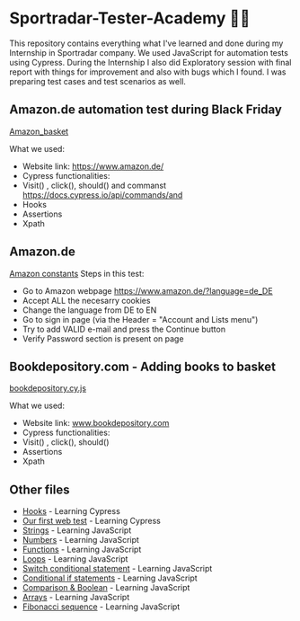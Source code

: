 # Sportradar-Tester-Academy 👨‍💻 

This repository contains everything what I've learned and done during my Internship in Sportradar company. 
We used JavaScript for automation tests using Cypress.
During the Internship I also did Exploratory session with final report with things for improvement and also with bugs which I found.
I was preparing test cases and test scenarios as well.

## Amazon.de automation test during Black Friday 

[Amazon_basket](https://github.com/Nieoczywiste-historie/Sportradar-Tester-Academy/blob/main/amazon_basket.cy.js)

What we used:
 *  Website link: https://www.amazon.de/
 *  Cypress functionalities:
 *  Visit() , click(), should() and commanst https://docs.cypress.io/api/commands/and
 *  Hooks
 *  Assertions
 *  Xpath
## Amazon.de 
[Amazon constants](https://github.com/Nieoczywiste-historie/Sportradar-Tester-Academy/blob/main/amazon%20constants.cy.js)
Steps in this test:
   *  Go to Amazon webpage https://www.amazon.de/?language=de_DE
   *  Accept ALL the necesarry cookies
   *  Change the language from DE to EN
   *  Go to sign in page (via the Header = "Account and Lists menu")
   *  Try to add VALID e-mail and press the Continue button
   *  Verify Password section is present on page

## Bookdepository.com - Adding books to basket
[bookdepository.cy.js](https://github.com/Nieoczywiste-historie/Sportradar-Tester-Academy/blob/main/bookdepository.cy.js)

What we used:
 *  Website link: www.bookdepository.com
 *  Cypress functionalities:
 *  Visit() , click(), should()
 *  Assertions
 *  Xpath 

## Other files
* [Hooks](https://github.com/Nieoczywiste-historie/Sportradar-Tester-Academy/blob/main/hooks_explanation.cy.js) - Learning Cypress
* [Our first web test](https://github.com/Nieoczywiste-historie/Sportradar-Tester-Academy/blob/main/our_first_web_test.cy.js) - Learning Cypress
* [Strings](https://github.com/Nieoczywiste-historie/Sportradar-Tester-Academy/blob/main/strings.js) - Learning JavaScript
* [Numbers](https://github.com/Nieoczywiste-historie/Sportradar-Tester-Academy/blob/main/numbers.js) - Learning JavaScript
* [Functions](https://github.com/Nieoczywiste-historie/Sportradar-Tester-Academy/blob/main/functions.js) - Learning JavaScript
* [Loops](https://github.com/Nieoczywiste-historie/Sportradar-Tester-Academy/blob/main/for_loops.js) - Learning JavaScript
* [Switch conditional statement](https://github.com/Nieoczywiste-historie/Sportradar-Tester-Academy/blob/main/conditional_switch_statement.js) - Learning JavaScript
* [Conditional if statements](https://github.com/Nieoczywiste-historie/Sportradar-Tester-Academy/blob/main/conditional_if_statements.js) - Learning JavaScript
* [Comparison & Boolean](https://github.com/Nieoczywiste-historie/Sportradar-Tester-Academy/blob/main/comparison_and_boolean.js) - Learning JavaScript
* [Arrays](https://github.com/Nieoczywiste-historie/Sportradar-Tester-Academy/blob/main/arrays.js) - Learning JavaScript
* [Fibonacci sequence](https://github.com/Nieoczywiste-historie/Sportradar-Tester-Academy/blob/main/Fibonacci%20sequence.js) - Learning JavaScript

